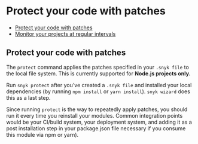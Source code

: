 # Protect your code with patches

* [ Protect your code with patches](/hc/en-us/articles/360003812558-Protect-your-code-with-patches)
* [ Monitor your projects at regular intervals](/hc/en-us/articles/360003851297-Monitor-your-projects-at-regular-intervals)

##  Protect your code with patches

The `protect` command applies the patches specified in your `.snyk file` to the local file system. This is currently supported for **Node.js projects only.**

Run `snyk protect` after you’ve created a `.snyk file` and installed your local dependencies \(by running `npm install` or `yarn install`\). `snyk wizard` does this as a last step.

Since running `protect` is the way to repeatedly apply patches, you should run it every time you reinstall your modules. Common integration points would be your CI/build system, your deployment system, and adding it as a post installation step in your package.json file necessary if you consume this module via npm or yarn\).

